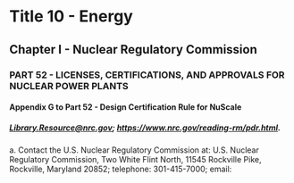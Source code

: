 
# Title 10 - Energy
## Chapter I - Nuclear Regulatory Commission
### PART 52 - LICENSES, CERTIFICATIONS, AND APPROVALS FOR NUCLEAR POWER PLANTS
#### Appendix G to Part 52 - Design Certification Rule for NuScale
##### Library.Resource@nrc.gov; https://www.nrc.gov/reading-rm/pdr.html.

a. Contact the U.S. Nuclear Regulatory Commission at: U.S. Nuclear Regulatory Commission, Two White Flint North, 11545 Rockville Pike, Rockville, Maryland 20852; telephone: 301-415-7000; email:
